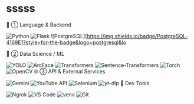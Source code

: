 # sssss


🥇 ① Language & Backend

![Python](https://img.shields.io/badge/Python-3776AB?style=for-the-badge&logo=python&logoColor=white)
![Flask](https://img.shields.io/badge/Flask-000000?style=for-the-badge&logo=flask&logoColor=white)
![PostgreSQL](https://img.shields.io/badge/PostgreSQL-4169E1?style=for-the-badge&logo=postgresql&lo

🧠 ② Data Science / ML

![YOLO](https://img.shields.io/badge/YOLO-black?style=for-the-badge&logo=YOLO&logoColor=white)
![ArcFace](https://img.shields.io/badge/ArcFace-red?style=for-the-badge)
![Transformers](https://img.shields.io/badge/Transformers-ffcc00?style=for-the-badge&logo=huggingface&logoColor=black)
![Sentence-Transformers](https://img.shields.io/badge/Sentence_Transformers-0055ff?style=for-the-badge)
![Torch](https://img.shields.io/badge/PyTorch-ee4c2c?style=for-the-badge&logo=pytorch&logoColor=white)
![OpenCV](https://img.shields.io/badge/OpenCV-5C3EE8?style=for-the-badge&logo=opencv&logoColor=white)
🌐 ③ API & External Services

![Gemini](https://img.shields.io/badge/Google_Gemini-4285F4?style=for-the-badge&logo=google&logoColor=white)
![YouTube API](https://img.shields.io/badge/YouTube_API-FF0000?style=for-the-badge&logo=youtube&logoColor=white)
![Selenium](https://img.shields.io/badge/Selenium-43B02A?style=for-the-badge&logo=selenium&logoColor=white)
![yt-dlp](https://img.shields.io/badge/yt--dlp-000000?style=for-the-badge)
🧰 Dev Tools

![Ngrok](https://img.shields.io/badge/Ngrok-1F1F1F?style=for-the-badge)
![VS Code](https://img.shields.io/badge/VS_Code-007ACC?style=for-the-badge&logo=visualstudiocode&logoColor=white)
![venv](https://img.shields.io/badge/venv-3c3c3c?style=for-the-badge)
![Git](https://img.shields.io/badge/Git-F05032?style=for-the-badge&logo=git&logoColor=white)

